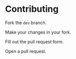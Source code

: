 # Contributing
Fork the ``dev`` branch.

Make your changes in your fork.

Fill out the pull request form.

Open a pull request.
